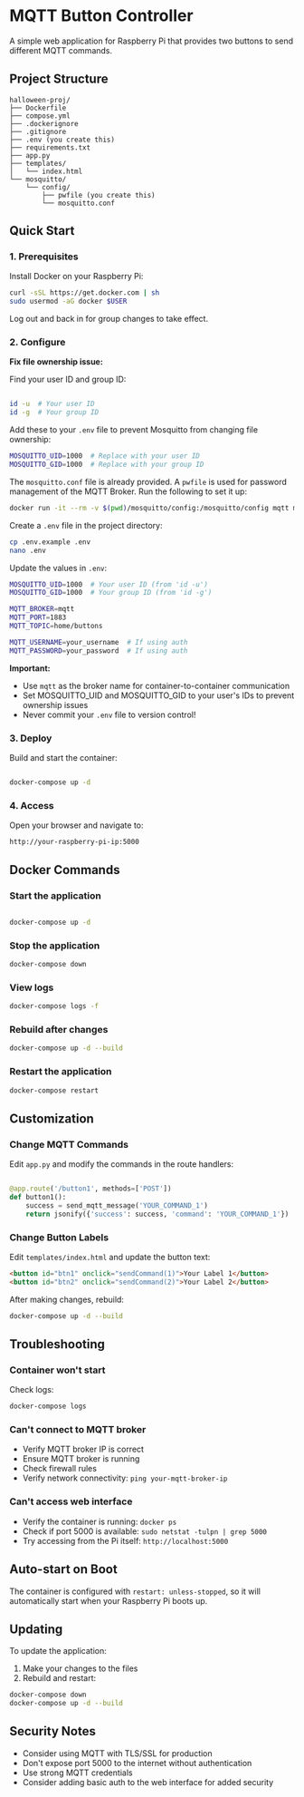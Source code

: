 # MQTT Button Controller

A simple web application for Raspberry Pi that provides two buttons to send different MQTT commands.

## Project Structure

```
halloween-proj/
├── Dockerfile
├── compose.yml
├── .dockerignore
├── .gitignore
├── .env (you create this)
├── requirements.txt
├── app.py
├── templates/
│   └── index.html
└── mosquitto/
    └── config/
        ├── pwfile (you create this)
        └── mosquitto.conf
```

## Quick Start

### 1. Prerequisites

Install Docker on your Raspberry Pi:

```bash
curl -sSL https://get.docker.com | sh
sudo usermod -aG docker $USER
```

Log out and back in for group changes to take effect.

### 2. Configure

**Fix file ownership issue:**

Find your user ID and group ID:

```bash

id -u  # Your user ID
id -g  # Your group ID
```

Add these to your `.env` file to prevent Mosquitto from changing file ownership:

```bash
MOSQUITTO_UID=1000  # Replace with your user ID
MOSQUITTO_GID=1000  # Replace with your group ID
```

The `mosquitto.conf` file is already provided. A `pwfile` is used for password management of the MQTT Broker. Run the following to set it up:

```bash
docker run -it --rm -v $(pwd)/mosquitto/config:/mosquitto/config mqtt mosquitto_passwd -c /mosquitto/config/pwfile your_username
```

Create a `.env` file in the project directory:

```bash
cp .env.example .env
nano .env
```

Update the values in `.env`:

```bash
MOSQUITTO_UID=1000  # Your user ID (from 'id -u')
MOSQUITTO_GID=1000  # Your group ID (from 'id -g')

MQTT_BROKER=mqtt
MQTT_PORT=1883
MQTT_TOPIC=home/buttons

MQTT_USERNAME=your_username  # If using auth
MQTT_PASSWORD=your_password  # If using auth
```

**Important:**

- Use `mqtt` as the broker name for container-to-container communication
- Set MOSQUITTO_UID and MOSQUITTO_GID to your user's IDs to prevent ownership issues
- Never commit your `.env` file to version control!

### 3. Deploy

Build and start the container:

```bash

docker-compose up -d
```

### 4. Access

Open your browser and navigate to:

```
http://your-raspberry-pi-ip:5000
```

## Docker Commands

### Start the application

```bash

docker-compose up -d
```

### Stop the application

```bash
docker-compose down
```

### View logs

```bash
docker-compose logs -f
```

### Rebuild after changes

```bash
docker-compose up -d --build
```

### Restart the application

```bash
docker-compose restart
```

## Customization

### Change MQTT Commands

Edit `app.py` and modify the commands in the route handlers:

```python

@app.route('/button1', methods=['POST'])
def button1():
    success = send_mqtt_message('YOUR_COMMAND_1')
    return jsonify({'success': success, 'command': 'YOUR_COMMAND_1'})
```

### Change Button Labels

Edit `templates/index.html` and update the button text:

```html
<button id="btn1" onclick="sendCommand(1)">Your Label 1</button>
<button id="btn2" onclick="sendCommand(2)">Your Label 2</button>
```

After making changes, rebuild:

```bash
docker-compose up -d --build
```

## Troubleshooting

### Container won't start

Check logs:

```bash
docker-compose logs
```

### Can't connect to MQTT broker

- Verify MQTT broker IP is correct
- Ensure MQTT broker is running
- Check firewall rules
- Verify network connectivity: `ping your-mqtt-broker-ip`

### Can't access web interface

- Verify the container is running: `docker ps`
- Check if port 5000 is available: `sudo netstat -tulpn | grep 5000`
- Try accessing from the Pi itself: `http://localhost:5000`

## Auto-start on Boot

The container is configured with `restart: unless-stopped`, so it will automatically start when your Raspberry Pi boots up.

## Updating

To update the application:

1. Make your changes to the files
2. Rebuild and restart:

```bash
docker-compose down
docker-compose up -d --build
```

## Security Notes

- Consider using MQTT with TLS/SSL for production
- Don't expose port 5000 to the internet without authentication
- Use strong MQTT credentials
- Consider adding basic auth to the web interface for added security
